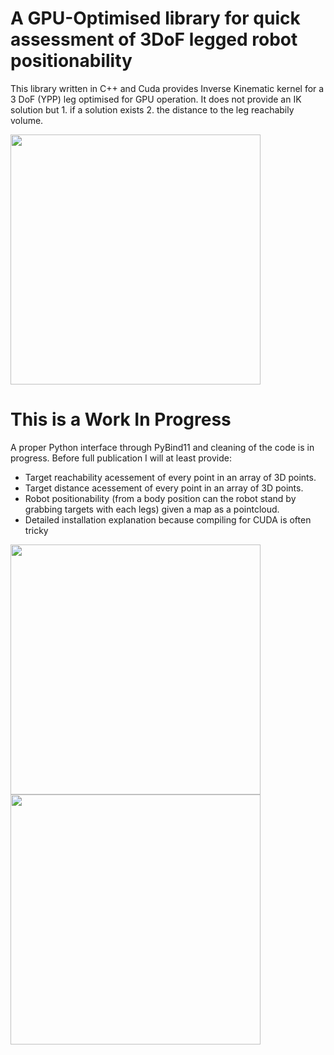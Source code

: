 # A GPU-Optimised library for quick assessment of 3DoF legged robot positionability

This library written in C++ and Cuda provides Inverse Kinematic kernel for a 3 DoF (YPP) leg optimised for GPU operation. It does not provide an IK solution but 1. if a solution exists 2. the distance to the leg reachabily volume.

<img src="https://github.com/hubble14567/Legged-Robot-Movability-Cuda/assets/70491689/91415fc3-bc50-4719-8d3a-37c029412203" width="400">

# This is a Work In Progress

A proper Python interface through PyBind11 and cleaning of the code is in progress. Before full publication I will at least provide:
- Target reachability acessement of every point in an array of 3D points.
- Target distance acessement of every point in an array of 3D points.
- Robot positionability (from a body position can the robot stand by grabbing targets with each legs) given a map as a pointcloud.
- Detailed installation explanation because compiling for CUDA is often tricky

<img src="https://github.com/hubble14567/Legged-Robot-Movability-Cuda/assets/70491689/da48f334-7c07-4208-a30b-9e8058e9d1fb" width="400">
<img src="https://github.com/hubble14567/Legged-Robot-Movability-Cuda/assets/70491689/161e7b7e-5a8e-4e5c-93ce-f452cc611ee2" width="400">
